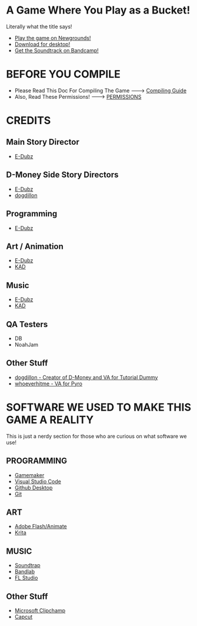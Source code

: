 # A Game Where You Play as a Bucket!

Literally what the title says!

- [Play the game on Newgrounds!](https://www.newgrounds.com/portal/view/930725)
- [Download for desktop!](https://ingogamez.itch.io/agwypaab)
- [Get the Soundtrack on Bandcamp!](https://ingogamezsoundteam.bandcamp.com/)

# BEFORE YOU COMPILE

- Please Read This Doc For Compiling The Game ---> [Compiling Guide](/docs/COMPILING.md)
- Also, Read These Permissions! ---> [PERMISSIONS](/docs/PERMISSIONS.txt)

# CREDITS

## Main Story Director
- [E-Dubz](https://twitter.com/edubzng)

## D-Money Side Story Directors
- [E-Dubz](https://twitter.com/edubzng)
- [dogdillon](https://twitter.com/dogdillonYT)

## Programming
- [E-Dubz](https://twitter.com/edubzng)

## Art / Animation
- [E-Dubz](https://e-dubz.newgrounds.com)
- [KAD](https://www.youtube.com/@KAD-CRUCIFIED)

## Music
- [E-Dubz](https://www.youtube.com/@EDubzNG)
- [KAD](https://killerbunnie93.newgrounds.com/)

## QA Testers
- DB
- NoahJam

## Other Stuff
- [dogdillon - Creator of D-Money and VA for Tutorial Dummy](https://twitter.com/dogdillonYT)
- [whoeverhitme - VA for Pyro](https://youtube.com/@whoeverhitme)

# SOFTWARE WE USED TO MAKE THIS GAME A REALITY

This is just a nerdy section for those who are curious on what software we use!

## PROGRAMMING
- [Gamemaker](https://store.steampowered.com/app/1670460/GameMaker/)
- [Visual Studio Code](https://code.visualstudio.com/)
- [Github Desktop](https://desktop.github.com/download/)
- [Git](https://git-scm.com/)

## ART
- [Adobe Flash/Animate](https://www.adobe.com/products/animate.html)
- [Krita](https://krita.org/en/)

## MUSIC
- [Soundtrap](https://www.soundtrap.com/)
- [Bandlab](https://www.bandlab.com/)
- [FL Studio](https://www.image-line.com/fl-studio-download/)

## Other Stuff
- [Microsoft Clipchamp](https://clipchamp.com/en/windows-video-editor/)
- [Capcut](https://www.capcut.com/tools/desktop-video-editor?utm_medium=sem&utm_source=googleadwords_int&pid=359289&af_c_id=21157337217&adset_id=162157605753&ad_id=697948663363&placement=&keyword_name=capcut&targetid=kwd-1406970026529&matchtype=e&gad_source=1&gclid=CjwKCAjwl6-3BhBWEiwApN6_koB18TujQfsYRspsTOZDbd4a8tcfK2R_8sr7AIfhtcZqW5V3Q2PS3hoC4zYQAvD_BwE)